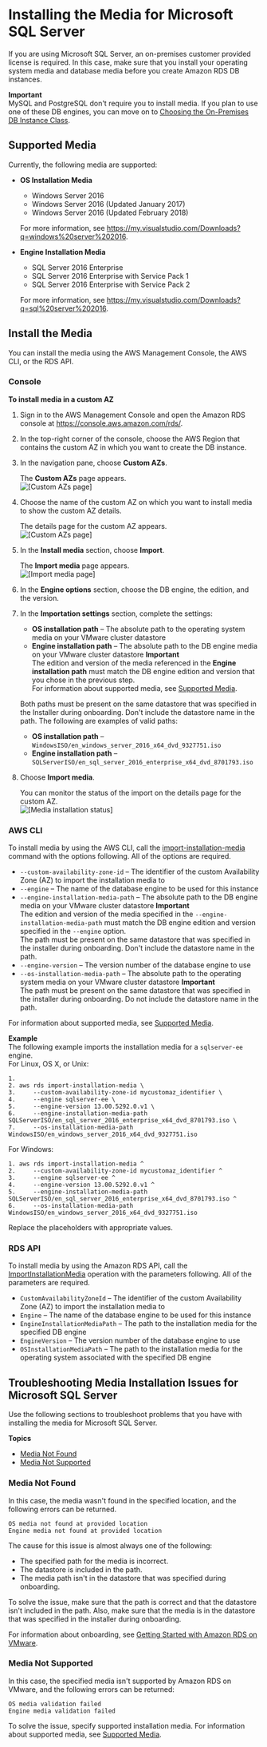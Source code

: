 # Installing the Media for Microsoft SQL Server<a name="installing-media"></a>

If you are using Microsoft SQL Server, an on\-premises customer provided license is required\. In this case, make sure that you install your operating system media and database media before you create Amazon RDS DB instances\.

**Important**  
MySQL and PostgreSQL don't require you to install media\. If you plan to use one of these DB engines, you can move on to [Choosing the On\-Premises DB Instance Class](db-instance-class-on-premises.md)\.

## Supported Media<a name="installing-media.supported"></a>

Currently, the following media are supported:
+ **OS Installation Media**
  + Windows Server 2016
  + Windows Server 2016 \(Updated January 2017\)
  + Windows Server 2016 \(Updated February 2018\)

  For more information, see [ https://my\.visualstudio\.com/Downloads?q=windows%20server%202016](https://my.visualstudio.com/Downloads?q=windows%20server%202016)\.
+ **Engine Installation Media**
  + SQL Server 2016 Enterprise
  + SQL Server 2016 Enterprise with Service Pack 1
  + SQL Server 2016 Enterprise with Service Pack 2

  For more information, see [ https://my\.visualstudio\.com/Downloads?q=sql%20server%202016](https://my.visualstudio.com/Downloads?q=sql%20server%202016)\.

## Install the Media<a name="installing-media.install"></a>

You can install the media using the AWS Management Console, the AWS CLI, or the RDS API\.

### Console<a name="installing-media.console"></a>

**To install media in a custom AZ**

1. Sign in to the AWS Management Console and open the Amazon RDS console at [https://console\.aws\.amazon\.com/rds/](https://console.aws.amazon.com/rds/)\.

1. In the top\-right corner of the console, choose the AWS Region that contains the custom AZ in which you want to create the DB instance\. 

1. In the navigation pane, choose **Custom AZs**\.

   The **Custom AZs** page appears\.  
![\[Custom AZs page\]](http://docs.aws.amazon.com/AmazonRDS/latest/RDSonVMwareUserGuide/images/custom-azs.png)

1. Choose the name of the custom AZ on which you want to install media to show the custom AZ details\.

   The details page for the custom AZ appears\.  
![\[Custom AZs page\]](http://docs.aws.amazon.com/AmazonRDS/latest/RDSonVMwareUserGuide/images/custom-az-details.png)

1. In the **Install media** section, choose **Import**\.

   The **Import media** page appears\.  
![\[Import media page\]](http://docs.aws.amazon.com/AmazonRDS/latest/RDSonVMwareUserGuide/images/install-media.png)

1. In the **Engine options** section, choose the DB engine, the edition, and the version\.

1. In the **Importation settings** section, complete the settings:
   + **OS installation path** – The absolute path to the operating system media on your VMware cluster datastore
   + **Engine installation path** – The absolute path to the DB engine media on your VMware cluster datastore
**Important**  
The edition and version of the media referenced in the **Engine installation path** must match the DB engine edition and version that you chose in the previous step\.  
For information about supported media, see [Supported Media](#installing-media.supported)\.

   Both paths must be present on the same datastore that was specified in the Installer during onboarding\. Don't include the datastore name in the path\. The following are examples of valid paths:
   + **OS installation path** – `WindowsISO/en_windows_server_2016_x64_dvd_9327751.iso`
   + **Engine installation path** – `SQLServerISO/en_sql_server_2016_enterprise_x64_dvd_8701793.iso`

1. Choose **Import media**\.

   You can monitor the status of the import on the details page for the custom AZ\.  
![\[Media installation status\]](http://docs.aws.amazon.com/AmazonRDS/latest/RDSonVMwareUserGuide/images/custom-az-details-install-status.png)

### AWS CLI<a name="installing-media.cli"></a>

To install media by using the AWS CLI, call the [import\-installation\-media](https://docs.aws.amazon.com/cli/latest/reference/rds/import-installation-media.html) command with the options following\. All of the options are required\. 
+ `--custom-availability-zone-id` – The identifier of the custom Availability Zone \(AZ\) to import the installation media to
+ `--engine` – The name of the database engine to be used for this instance
+ `--engine-installation-media-path` – The absolute path to the DB engine media on your VMware cluster datastore
**Important**  
The edition and version of the media specified in the `--engine-installation-media-path` must match the DB engine edition and version specified in the `--engine` option\.  
The path must be present on the same datastore that was specified in the installer during onboarding\. Don't include the datastore name in the path\.
+ `--engine-version` – The version number of the database engine to use
+ `--os-installation-media-path` – The absolute path to the operating system media on your VMware cluster datastore
**Important**  
The path must be present on the same datastore that was specified in the installer during onboarding\. Do not include the datastore name in the path\.

For information about supported media, see [Supported Media](#installing-media.supported)\.

**Example**  
The following example imports the installation media for a `sqlserver-ee` engine\.  
For Linux, OS X, or Unix:  

```
1.      
2. aws rds import-installation-media \
3.     --custom-availability-zone-id mycustomaz_identifier \
4.     --engine sqlserver-ee \
5.     --engine-version 13.00.5292.0.v1 \
6.     --engine-installation-media-path SQLServerISO/en_sql_server_2016_enterprise_x64_dvd_8701793.iso \
7.     --os-installation-media-path WindowsISO/en_windows_server_2016_x64_dvd_9327751.iso
```
For Windows:  

```
1. aws rds import-installation-media ^
2.     --custom-availability-zone-id mycustomaz_identifier ^
3.     --engine sqlserver-ee ^
4.     --engine-version 13.00.5292.0.v1 ^
5.     --engine-installation-media-path SQLServerISO/en_sql_server_2016_enterprise_x64_dvd_8701793.iso ^
6.     --os-installation-media-path WindowsISO/en_windows_server_2016_x64_dvd_9327751.iso
```

Replace the placeholders with appropriate values\.

### RDS API<a name="installing-media.api"></a>

To install media by using the Amazon RDS API, call the [ImportInstallationMedia](https://docs.aws.amazon.com/AmazonRDS/latest/APIReference/API_ImportInstallationMedia.html) operation with the parameters following\. All of the parameters are required\. 
+ `CustomAvailabilityZoneId` – The identifier of the custom Availability Zone \(AZ\) to import the installation media to
+ `Engine` – The name of the database engine to be used for this instance
+ `EngineInstallationMediaPath` – The path to the installation media for the specified DB engine
+ `EngineVersion` – The version number of the database engine to use
+ `OSInstallationMediaPath` – The path to the installation media for the operating system associated with the specified DB engine

## Troubleshooting Media Installation Issues for Microsoft SQL Server<a name="installing-media.troubleshooting"></a>

Use the following sections to troubleshoot problems that you have with installing the media for Microsoft SQL Server\.

**Topics**
+ [Media Not Found](#installing-media.troubleshooting.media-not-found)
+ [Media Not Supported](#installing-media.troubleshooting.media-not-found)

### Media Not Found<a name="installing-media.troubleshooting.media-not-found"></a>

In this case, the media wasn't found in the specified location, and the following errors can be returned\.

```
OS media not found at provided location                
Engine media not found at provided location
```

The cause for this issue is almost always one of the following:
+ The specified path for the media is incorrect\.
+ The datastore is included in the path\.
+ The media path isn't in the datastore that was specified during onboarding\.

To solve the issue, make sure that the path is correct and that the datastore isn't included in the path\. Also, make sure that the media is in the datastore that was specified in the installer during onboarding\.

For information about onboarding, see [Getting Started with Amazon RDS on VMware](getting-started-with-rds-on-vmware.md)\.

### Media Not Supported<a name="installing-media.troubleshooting.media-not-found"></a>

In this case, the specified media isn't supported by Amazon RDS on VMware, and the following errors can be returned:

```
OS media validation failed               
Engine media validation failed
```

To solve the issue, specify supported installation media\. For information about supported media, see [Supported Media](#installing-media.supported)\.